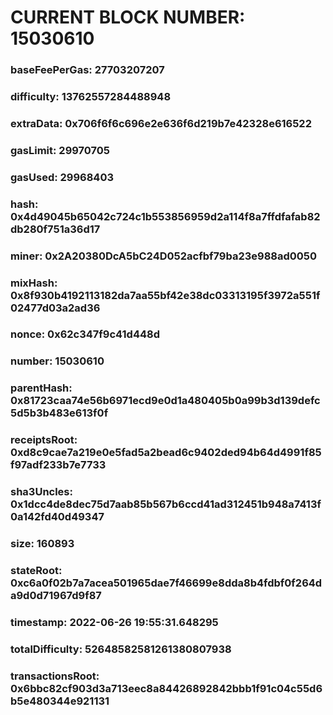 # CURRENT BLOCK NUMBER: 15030610

### baseFeePerGas: 27703207207
### difficulty: 13762557284488948
### extraData: 0x706f6f6c696e2e636f6d219b7e42328e616522
### gasLimit: 29970705
### gasUsed: 29968403
### hash: 0x4d49045b65042c724c1b553856959d2a114f8a7ffdfafab82db280f751a36d17
### miner: 0x2A20380DcA5bC24D052acfbf79ba23e988ad0050
### mixHash: 0x8f930b4192113182da7aa55bf42e38dc03313195f3972a551f02477d03a2ad36
### nonce: 0x62c347f9c41d448d
### number: 15030610
### parentHash: 0x81723caa74e56b6971ecd9e0d1a480405b0a99b3d139defc5d5b3b483e613f0f
### receiptsRoot: 0xd8c9cae7a219e0e5fad5a2bead6c9402ded94b64d4991f85f97adf233b7e7733
### sha3Uncles: 0x1dcc4de8dec75d7aab85b567b6ccd41ad312451b948a7413f0a142fd40d49347
### size: 160893
### stateRoot: 0xc6a0f02b7a7acea501965dae7f46699e8dda8b4fdbf0f264da9d0d71967d9f87
### timestamp: 2022-06-26 19:55:31.648295
### totalDifficulty: 52648582581261380807938
### transactionsRoot: 0x6bbc82cf903d3a713eec8a84426892842bbb1f91c04c55d6b5e480344e921131
